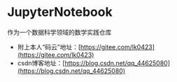 # JupyterNotebook
作为一个数据科学领域的数学实践仓库

- 附上本人“码云”地址：[https://gitee.com/lk0423](https://gitee.com/lk0423)
- csdn博客地址：[https://blog.csdn.net/qq_44625080](https://blog.csdn.net/qq_44625080)
